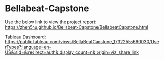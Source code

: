 # Bellabeat-Capstone
Use the below link to view the project report:  
https://zhen5hu.github.io/Bellabeat-Capstone/BellabeatCapstone.html

Tableau Dashboard:  
https://public.tableau.com/views/BellaBeatCapstone_17322555660030/UserTypes?:language=en-US&:sid=&:redirect=auth&:display_count=n&:origin=viz_share_link
